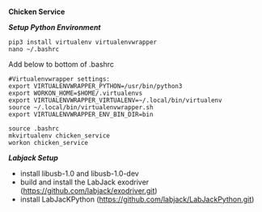 **Chicken Service**

***Setup Python Environment***
```
pip3 install virtualenv virtualenvwrapper
nano ~/.bashrc
```
Add below to bottom of .bashrc
```
#Virtualenvwrapper settings:
export VIRTUALENVWRAPPER_PYTHON=/usr/bin/python3
export WORKON_HOME=$HOME/.virtualenvs
export VIRTUALENVWRAPPER_VIRTUALENV=~/.local/bin/virtualenv
source ~/.local/bin/virtualenvwrapper.sh
export VIRTUALENVWRAPPER_ENV_BIN_DIR=bin

```
```
source .bashrc
mkvirtualenv chicken_service
workon chicken_service
```
***Labjack Setup***
- install libusb-1.0 and libusb-1.0-dev
- build and install the LabJack exodriver (https://github.com/labjack/exodriver.git)
- install LabJacKPython (https://github.com/labjack/LabJackPython.git)


